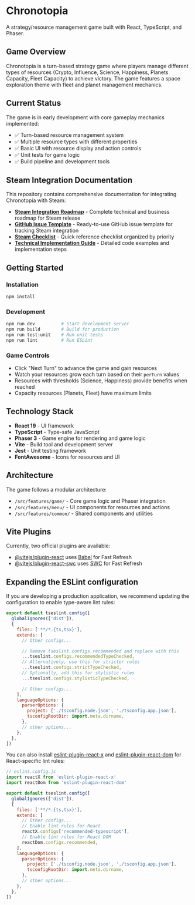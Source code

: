 # Chronotopia

A strategy/resource management game built with React, TypeScript, and Phaser.

## Game Overview

Chronotopia is a turn-based strategy game where players manage different types of resources (Crypto, Influence, Science, Happiness, Planets Capacity, Fleet Capacity) to achieve victory. The game features a space exploration theme with fleet and planet management mechanics.

## Current Status

The game is in early development with core gameplay mechanics implemented:
- ✅ Turn-based resource management system
- ✅ Multiple resource types with different properties
- ✅ Basic UI with resource display and action controls
- ✅ Unit tests for game logic
- ✅ Build pipeline and development tools

## Steam Integration Documentation

This repository contains comprehensive documentation for integrating Chronotopia with Steam:

- **[Steam Integration Roadmap](./STEAM_INTEGRATION_ROADMAP.md)** - Complete technical and business roadmap for Steam release
- **[GitHub Issue Template](./GITHUB_ISSUE_TEMPLATE.md)** - Ready-to-use GitHub issue template for tracking Steam integration
- **[Steam Checklist](./STEAM_CHECKLIST.md)** - Quick reference checklist organized by priority
- **[Technical Implementation Guide](./TECHNICAL_IMPLEMENTATION.md)** - Detailed code examples and implementation steps

## Getting Started

### Installation
```bash
npm install
```

### Development
```bash
npm run dev          # Start development server
npm run build        # Build for production
npm run test:unit    # Run unit tests
npm run lint         # Run ESLint
```

### Game Controls
- Click "Next Turn" to advance the game and gain resources
- Watch your resources grow each turn based on their `perTurn` values
- Resources with thresholds (Science, Happiness) provide benefits when reached
- Capacity resources (Planets, Fleet) have maximum limits

## Technology Stack

- **React 19** - UI framework
- **TypeScript** - Type-safe JavaScript
- **Phaser 3** - Game engine for rendering and game logic
- **Vite** - Build tool and development server
- **Jest** - Unit testing framework
- **FontAwesome** - Icons for resources and UI

## Architecture

The game follows a modular architecture:
- `/src/features/game/` - Core game logic and Phaser integration
- `/src/features/menu/` - UI components for resources and actions
- `/src/features/common/` - Shared components and utilities

## Vite Plugins

Currently, two official plugins are available:

- [@vitejs/plugin-react](https://github.com/vitejs/vite-plugin-react/blob/main/packages/plugin-react) uses [Babel](https://babeljs.io/) for Fast Refresh
- [@vitejs/plugin-react-swc](https://github.com/vitejs/vite-plugin-react/blob/main/packages/plugin-react-swc) uses [SWC](https://swc.rs/) for Fast Refresh

## Expanding the ESLint configuration

If you are developing a production application, we recommend updating the configuration to enable type-aware lint rules:

```js
export default tseslint.config([
  globalIgnores(['dist']),
  {
    files: ['**/*.{ts,tsx}'],
    extends: [
      // Other configs...

      // Remove tseslint.configs.recommended and replace with this
      ...tseslint.configs.recommendedTypeChecked,
      // Alternatively, use this for stricter rules
      ...tseslint.configs.strictTypeChecked,
      // Optionally, add this for stylistic rules
      ...tseslint.configs.stylisticTypeChecked,

      // Other configs...
    ],
    languageOptions: {
      parserOptions: {
        project: ['./tsconfig.node.json', './tsconfig.app.json'],
        tsconfigRootDir: import.meta.dirname,
      },
      // other options...
    },
  },
])
```

You can also install [eslint-plugin-react-x](https://github.com/Rel1cx/eslint-react/tree/main/packages/plugins/eslint-plugin-react-x) and [eslint-plugin-react-dom](https://github.com/Rel1cx/eslint-react/tree/main/packages/plugins/eslint-plugin-react-dom) for React-specific lint rules:

```js
// eslint.config.js
import reactX from 'eslint-plugin-react-x'
import reactDom from 'eslint-plugin-react-dom'

export default tseslint.config([
  globalIgnores(['dist']),
  {
    files: ['**/*.{ts,tsx}'],
    extends: [
      // Other configs...
      // Enable lint rules for React
      reactX.configs['recommended-typescript'],
      // Enable lint rules for React DOM
      reactDom.configs.recommended,
    ],
    languageOptions: {
      parserOptions: {
        project: ['./tsconfig.node.json', './tsconfig.app.json'],
        tsconfigRootDir: import.meta.dirname,
      },
      // other options...
    },
  },
])
```
